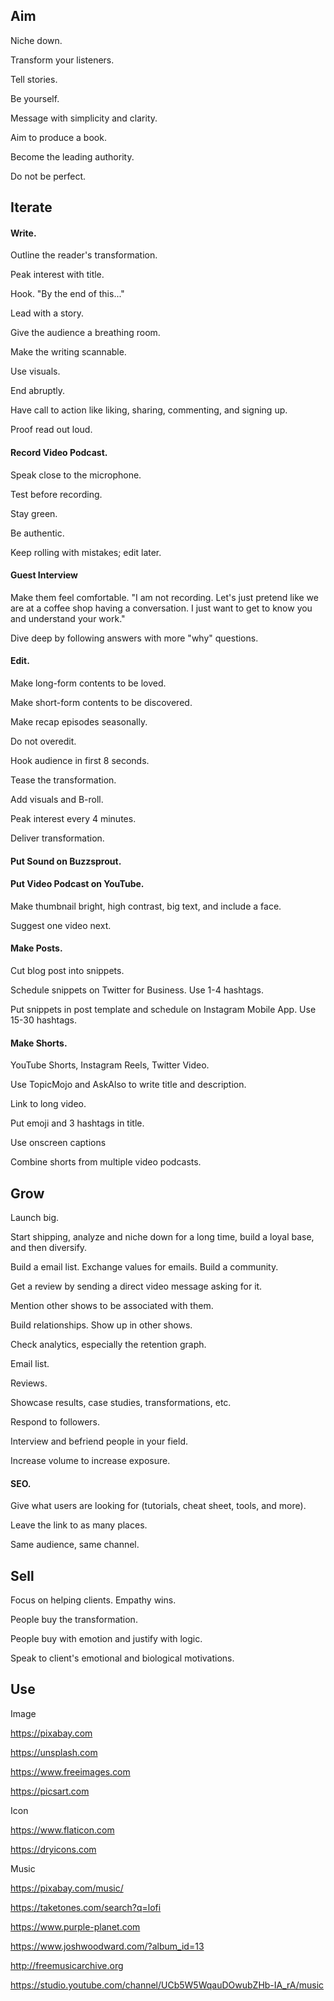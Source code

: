 ## Aim

Niche down.

Transform your listeners.

Tell stories.

Be yourself.

Message with simplicity and clarity.

Aim to produce a book.

Become the leading authority.

Do not be perfect.

## Iterate

#### Write.

Outline the reader's transformation.

Peak interest with title.

Hook.
"By the end of this..."

Lead with a story.

Give the audience a breathing room.

Make the writing scannable.

Use visuals.

End abruptly.

Have call to action like liking, sharing, commenting, and signing up.

Proof read out loud.

#### Record Video Podcast.

Speak close to the microphone.

Test before recording.

Stay green.

Be authentic.

Keep rolling with mistakes; edit later.

#### Guest Interview

Make them feel comfortable.
"I am not recording. Let's just pretend like we are at a coffee shop having a conversation. I just want to get to know you and understand your work."

Dive deep by following answers with more "why" questions.

#### Edit.

Make long-form contents to be loved.

Make short-form contents to be discovered.

Make recap episodes seasonally.

Do not overedit.

Hook audience in first 8 seconds.

Tease the transformation.

Add visuals and B-roll.

Peak interest every 4 minutes.

Deliver transformation.

#### Put Sound on Buzzsprout.

#### Put Video Podcast on YouTube.

Make thumbnail bright, high contrast, big text, and include a face.

Suggest one video next.

#### Make Posts.

Cut blog post into snippets.

Schedule snippets on Twitter for Business. Use 1-4 hashtags.

Put snippets in post template and schedule on Instagram Mobile App. Use 15-30 hashtags.

#### Make Shorts.

YouTube Shorts, Instagram Reels, Twitter Video.

Use TopicMojo and AskAlso to write title and description.

Link to long video.

Put emoji and 3 hashtags in title.

Use onscreen captions

Combine shorts from multiple video podcasts.

## Grow

Launch big.

Start shipping, analyze and niche down for a long time, build a loyal base, and then diversify.

Build a email list.
Exchange values for emails.
Build a community.

Get a review by sending a direct video message asking for it.

Mention other shows to be associated with them.

Build relationships.
Show up in other shows.

Check analytics, especially the retention graph.

Email list.

Reviews.

Showcase results, case studies, transformations, etc.

Respond to followers.

Interview and befriend people in your field.

Increase volume to increase exposure.

#### SEO.

Give what users are looking for (tutorials, cheat sheet, tools, and more).

Leave the link to as many places.

Same audience, same channel.

## Sell

Focus on helping clients. Empathy wins.

People buy the transformation.

People buy with emotion and justify with logic.

Speak to client's emotional and biological motivations.

## Use

Image

https://pixabay.com

https://unsplash.com

https://www.freeimages.com

https://picsart.com

Icon

https://www.flaticon.com

https://dryicons.com

Music

https://pixabay.com/music/

https://taketones.com/search?q=lofi

https://www.purple-planet.com

https://www.joshwoodward.com/?album_id=13

http://freemusicarchive.org

https://studio.youtube.com/channel/UCb5W5WqauDOwubZHb-IA_rA/music
